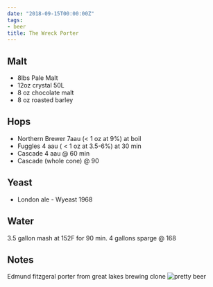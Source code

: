 ```yaml
---
date: "2018-09-15T00:00:00Z"
tags:
- beer
title: The Wreck Porter
---
```

## Malt
- 8lbs Pale Malt
- 12oz crystal 50L
- 8 oz chocolate malt
- 8 oz roasted barley
## Hops
-  Northern Brewer 7aau (< 1 oz at 9%) at boil
-  Fuggles  4 aau ( < 1 oz at 3.5-6%) at 30 min
-  Cascade 4 aau @ 60 min
-  Cascade (whole cone) @ 90
## Yeast
-  London ale  - Wyeast 1968 
## Water
3.5 gallon mash at 152F for 90 min. 4 gallons sparge @ 168
## Notes
Edmund fitzgeral porter from great lakes brewing clone
![pretty beer](https://images.weserv.nl/?w=900&url=https://dqz3ba.dm.files.1drv.com/y4mCMp__ISTaFH6U9UO0EknCG4Fzo27-PlW8PUswwjPX6RjuYPoMhoUadJN6a2SZa6pdQlNn5WA6yxAlxAmgDoL9XDkLHzlk_jcxu7h_CkPa8hTXkp2B-oSDtXt69-j2JV4O89BP6aDuOpSzuNR3OrWrJgM3ccnb98wgZ5ljxqO9bx-jY675wIPJnUVaUkS7t51ojn9QM-wcy0IQZ9KKPXgsA)
